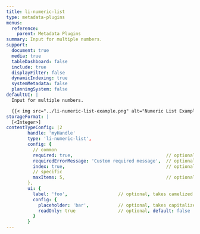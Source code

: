 ```yaml
---
title: li-numeric-list
type: metadata-plugins
menus:
  reference:
    parent: Metadata Plugins
summary: Input for multiple numbers.
support:
  document: true
  media: true
  tableDashboard: false
  include: true
  displayFilter: false
  dynamicIndexing: true
  systemMetadata: false
  planningSystem: false
defaultUI: |
  Input for multiple numbers.

  {{< img src="../li-numeric-list-example.png" alt="Numeric List Example" >}}
storageFormat: |
  [<Integer>]
contentTypeConfig: |2
        handle: 'myHandle'
        type: 'li-numeric-list',
        config: {
          // common
          required: true,                                   // optional, default: false
          requiredErrorMessage: 'Custom required message',  // optional
          index: true,                                      // optional, default: false, added in {{< release "release-2023-07" >}}
          // specific
          maxItems: 5,                                      // optional
        },
        ui: {
          label: 'foo',                   // optional, takes camelized name otherwise
          config: {
            placeholder: 'bar',           // optional, takes capitalized handle name otherwise
            readOnly: true                // optional, default: false
          }
        }
---
```

